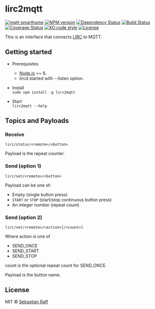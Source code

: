 # lirc2mqtt

[![mqtt-smarthome](https://img.shields.io/badge/mqtt-smarthome-blue.svg)](https://github.com/mqtt-smarthome/mqtt-smarthome)
[![NPM version](https://badge.fury.io/js/lirc2mqtt.svg)](http://badge.fury.io/js/lirc2mqtt)
[![Dependency Status](https://img.shields.io/gemnasium/hobbyquaker/lirc2mqtt.svg)](https://gemnasium.com/github.com/hobbyquaker/lirc2mqtt)
[![Build Status](https://travis-ci.org/hobbyquaker/lirc2mqtt.svg?branch=master)](https://travis-ci.org/hobbyquaker/lirc2mqtt)
[![Coverage Status](https://coveralls.io/repos/github/hobbyquaker/lirc2mqtt/badge.svg?branch=master)](https://coveralls.io/github/hobbyquaker/lirc2mqtt?branch=master)
[![XO code style](https://img.shields.io/badge/code_style-XO-5ed9c7.svg)](https://github.com/sindresorhus/xo)
[![License][mit-badge]][mit-url]

This is an interface that connects [LIRC](www.lirc.org) to MQTT.


## Getting started

* Prerequisites
    * [Node.js](www.nodejs.org) >= 6. 
    * lircd started with --listen option.

* Install    
`sudo npm install -g lirc2mqtt`


* Start    
`lirc2mqtt --help`


## Topics and Payloads

### Receive

`lirc/status/<remote>/<button>`

Payload is the repeat counter.


### Send (option 1)

`lirc/set/<remote>/<button>`

Payload can be one of:

* Empty (single button press)
* `START` or `STOP` (start/stop continuous button press)
* An integer number (repeat count)

### Send (option 2)

`lirc/set/<remote>/<action>[/<count>]`

Where action is one of

* SEND_ONCE
* SEND_START
* SEND_STOP

count is the optional repeat count for SEND_ONCE.

Payload is the button name.

## License

MIT © [Sebastian Raff](https://github.com/hobbyquaker)

[mit-badge]: https://img.shields.io/badge/License-MIT-blue.svg?style=flat
[mit-url]: LICENSE
